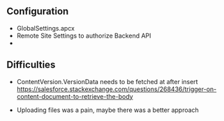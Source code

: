 

## Configuration
- GlobalSettings.apcx 
- Remote Site Settings to authorize Backend API
- 

## Difficulties

- ContentVersion.VersionData needs to be fetched at after insert
https://salesforce.stackexchange.com/questions/268436/trigger-on-content-document-to-retrieve-the-body

- Uploading files was a pain, maybe there was a better approach
